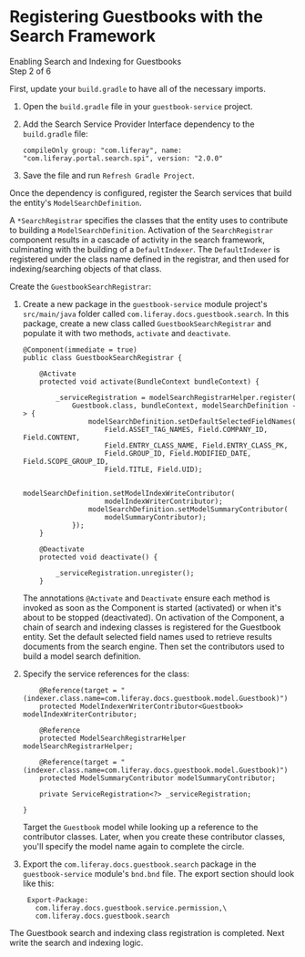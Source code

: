 # Registering Guestbooks with the Search Framework [](id=registering-guestbooks-with-the-search-framework)

<div class="learn-path-step">
    <p>Enabling Search and Indexing for Guestbooks<br>Step 2 of 6</p>
</div>

First, update your `build.gradle` to have all of the necessary imports.

1.  Open the `build.gradle` file in your `guestbook-service` project.

2.  Add the Search Service Provider Interface dependency to the `build.gradle`
    file:

        compileOnly group: "com.liferay", name: "com.liferay.portal.search.spi", version: "2.0.0"

3.  Save the file and run `Refresh Gradle Project`.

Once the dependency is configured, register the Search services that build the
entity's `ModelSearchDefinition`.

A `*SearchRegistrar` specifies the classes that the entity uses to contribute to
building a `ModelSearchDefinition`. Activation of the `SearchRegistrar`
component results in a cascade of activity in the search framework, culminating
with the building of a `DefaultIndexer`. The `DefaultIndexer` is registered
under the class name defined in the registrar, and then used for
indexing/searching objects of that class.

Create the `GuestbookSearchRegistrar`:

1.  Create a new package in the `guestbook-service` module project's
    `src/main/java` folder called `com.liferay.docs.guestbook.search`. In this
    package, create a new class called `GuestbookSearchRegistrar` and populate
    it with two methods, `activate` and `deactivate`.

        @Component(immediate = true)
        public class GuestbookSearchRegistrar {

            @Activate
            protected void activate(BundleContext bundleContext) {

                _serviceRegistration = modelSearchRegistrarHelper.register(
                    Guestbook.class, bundleContext, modelSearchDefinition -> {
                        modelSearchDefinition.setDefaultSelectedFieldNames(
                            Field.ASSET_TAG_NAMES, Field.COMPANY_ID, Field.CONTENT,
                            Field.ENTRY_CLASS_NAME, Field.ENTRY_CLASS_PK,
                            Field.GROUP_ID, Field.MODIFIED_DATE, Field.SCOPE_GROUP_ID,
                            Field.TITLE, Field.UID);

                        modelSearchDefinition.setModelIndexWriteContributor(
                            modelIndexWriterContributor);
                        modelSearchDefinition.setModelSummaryContributor(
                            modelSummaryContributor);
                    });
            }

            @Deactivate
            protected void deactivate() {

                _serviceRegistration.unregister();
            }

    The annotations `@Activate` and `Deactivate` ensure each method is invoked
    as soon as the Component is started (activated) or when it's about to be
    stopped (deactivated). On activation of the Component, a chain of search and
    indexing classes is registered for the Guestbook entity. Set the default
    selected field names used to retrieve results documents from the search
    engine. Then set the contributors used to build a model search definition.

2.  Specify the service references for the class:

            @Reference(target = "(indexer.class.name=com.liferay.docs.guestbook.model.Guestbook)")
            protected ModelIndexerWriterContributor<Guestbook> modelIndexWriterContributor;

            @Reference
            protected ModelSearchRegistrarHelper modelSearchRegistrarHelper;

            @Reference(target = "(indexer.class.name=com.liferay.docs.guestbook.model.Guestbook)")
            protected ModelSummaryContributor modelSummaryContributor;

            private ServiceRegistration<?> _serviceRegistration;

        }

    Target the `Guestbook` model while looking up a reference to the contributor
    classes. Later, when you create these contributor classes, you'll specify
    the model name again to complete the circle.

3. Export the `com.liferay.docs.guestbook.search` package in the 
    `guestbook-service` module's `bnd.bnd` file. The export section should look
    like this: 

        Export-Package:
          com.liferay.docs.guestbook.service.permission,\
          com.liferay.docs.guestbook.search

The Guestbook search and indexing class registration is completed. Next write
the search and indexing logic.
